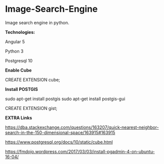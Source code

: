 # Image-Search-Engine
Image search engine in python.

**Technologies:**

Angular 5

Python 3

Postgresql 10


**Enable Cube**

CREATE EXTENSION cube;

**Install POSTGIS**

sudo apt-get install postgis
sudo apt-get install postgis-gui

CREATE EXTENSION gist;

**EXTRA Links**

https://dba.stackexchange.com/questions/163207/quick-nearest-neighbor-search-in-the-150-dimensional-space/163915#163915

https://www.postgresql.org/docs/10/static/cube.html

https://fmdojo.wordpress.com/2017/03/03/install-pgadmin-4-on-ubuntu-16-04/

